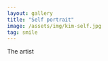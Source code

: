 ```yaml
---
layout: gallery
title: "Self portrait"
image: /assets/img/kim-self.jpg
tag: smile
---
```


The artist
